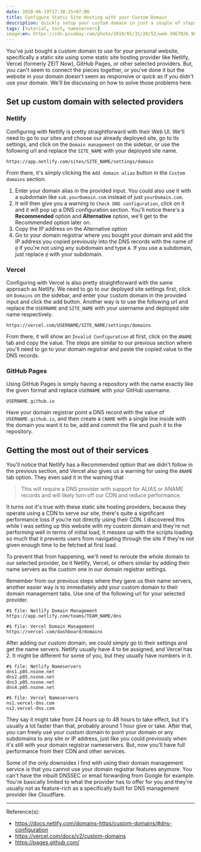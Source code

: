 ```yaml
---
date: 2020-06-19T17:38:25+07:00
title: Configure Static Site Hosting with your Custom Domain
description: Quickly setup your custom domain in just a couple of steps
tags: [tutorial, tech, nameservers]
image:en: https://cdn.pixabay.com/photo/2019/01/31/20/52/web-3967926_960_720.jpg
---
```


You've just bought a custom domain to use for your personal website, specifically a static site using some static site hosting provider like Netlify, Vercel (formerly ZEIT Now), GitHub Pages, or other selected providers. But, you can't seem to connect the pieces together, or you've done it but the website in your domain doesn't seem as responsive or quick as if you didn't use your domain. We'll be discussing on how to solve those problems here.

## Set up custom domain with selected providers

### Netlify

Configuring with Netlify is pretty straightforward with their Web UI. We'll need to go to our sites and choose our already deployed site, go to its settings, and click on the `Domain management` on the sidebar, or use the following url and replace the `SITE_NAME` with your deployed site name.

```
https://app.netlify.com/sites/SITE_NAME/settings/domain
```

From there, it's simply clicking the `Add domain alias` button in the `Custom domains` section.

1. Enter your domain alias in the provided input. You could also use it with a subdomain like `sub.yourDomain.com` instead of just `yourDomain.com`.
2. It will then give you a warning to `Check DNS configuration`, click on it and it will pop up a DNS configuration section. You'll notice there's a **Recommended** option and **Alternative** option, we'll get to the Recommended option later on.
3. Copy the IP address on the Alternative option
4. Go to your domain registrar where you bought your domain and add the IP address you copied previously into the DNS records with the name of `@` if you're not using any subdomain and type `A`. If you use a subdomain, just replace `@` with your subdomain.

### Vercel

Configuring with Vercel is also pretty straightforward with the same approach as Netlify. We need to go to our deployed site settings first, click on `Domains` on the sidebar, and enter your custom domain in the provided input and click the add button. Another way is to use the following url and replace the `USERNAME` and `SITE_NAME` with your username and deployed site name respectively.

```
https://vercel.com/USERNAME/SITE_NAME/settings/domains
```

From there, it will show an `Invalid Configuration` at first, click on the `ANAME` tab and copy the value. The steps are similar to our previous section where you'll need to go to your domain registrar and paste the copied value to the DNS records.

### GitHub Pages

Using GitHub Pages is simply having a repository with the name exactly like the given format and replace `USERNAME` with your GitHub username.

```
USERNAME.github.io
```

Have your domain registrar point a DNS record with the value of `USERNAME.github.io`, and then create a `CNAME` with a single line inside with the domain you want it to be, add and commit the file and push it to the repository.

## Getting the most out of their services

You'll notice that Netlify has a Recommended option that we didn't follow in the previous section, and Vercel also gives us a warning for using the `ANAME` tab option. They even said it in the warning that

> This will require a DNS provider with support for ALIAS or ANAME records and will likely turn off our CDN and reduce performance.

It turns out it's true with these static site hosting providers, because they operate using a CDN to serve our site, there's quite a significant performance loss if you're not directly using their CDN. I discovered this while I was setting up this website with my custom domain and they're not performing well in terms of initial load, it messes up with the scripts loading so much that it prevents users from navigating through the site if they're not given enough time to be fetched at first load.

To prevent that from happening, we'll need to reroute the whole domain to our selected provider, be it Netlify, Vercel, or others similar by adding their name servers as the custom one in our domain registrar settings.

Remember from our previous steps where they gave us their name servers, another easier way is to immediately add your custom domain to their domain management tabs. Use one of the following url for your selected provider.

```
#$ file: Netlify Domain Management
https://app.netlify.com/teams/TEAM_NAME/dns
```

```
#$ file: Vercel Domain Management
https://vercel.com/dashboard/domains
```

After adding our custom domain, we could simply go to their settings and get the name servers. Netlify usually have 4 to be assigned, and Vercel has 2. It might be different for some of you, but they usually have numbers in it.

```
#$ file: Netlify Nameservers
dns1.p05.nsone.net
dns2.p05.nsone.net
dns3.p05.nsone.net
dns4.p05.nsone.net
```

```
#$ file: Vercel Nameservers
ns1.vercel-dns.com
ns2.vercel-dns.com
```

They say it might take from 24 hours up to 48 hours to take effect, but it's usually a lot faster than that, probably around 1 hour give or take. After that, you can freely use your custom domain to point your domain or any subdomains to any site or IP address, just like you could previously when it's still with your domain registrar nameservers. But, now you'll have full performance from their CDN and other services.

Some of the only downsides I find with using their domain management service is that you cannot use your domain registrar features anymore. You can't have the inbuilt DNSSEC or email forwarding from Google for example. You're basically limited to what the provider has to offer for you and they're usually not as feature-rich as a specifically built for DNS management provider like Cloudflare.

---
Reference(s):

- <https://docs.netlify.com/domains-https/custom-domains/#dns-configuration>
- <https://vercel.com/docs/v2/custom-domains>
- <https://pages.github.com/>
